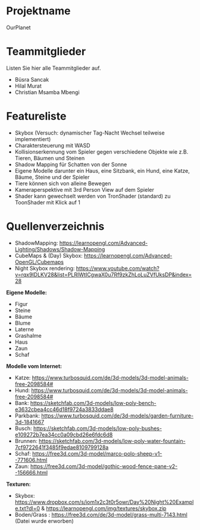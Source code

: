 # Projektname
OurPlanet

# Teammitglieder
Listen Sie hier alle Teammitglieder auf.
- Büsra Sancak
- Hilal Murat
- Christian Msamba Mbengi

# Featureliste
- Skybox (Versuch: dynamischer Tag-Nacht Wechsel teilweise implementiert)
- Charaktersteuerung mit WASD
- Kollisionserkennung vom Spieler gegen verschiedene Objekte wie z.B. Tieren, Bäumen und Steinen
- Shadow Mapping für Schatten von der Sonne
- Eigene Modelle
  darunter ein Haus, eine Sitzbank, ein Hund, eine Katze, Bäume, Steine und der Spieler
- Tiere können sich von alleine Bewegen 
- Kameraperspektive mit 3rd Person View auf dem Spieler
- Shader kann gewechselt werden von TronShader (standard) zu ToonShader mit Klick auf 1

# Quellenverzeichnis

- ShadowMapping: https://learnopengl.com/Advanced-Lighting/Shadows/Shadow-Mapping
- CubeMaps & (Day) Skybox: https://learnopengl.com/Advanced-OpenGL/Cubemaps
- Night Skybox rendering: https://www.youtube.com/watch?v=rqx9IDLKV28&list=PLRIWtICgwaX0u7Rf9zkZhLoLuZVfUksDP&index=28

**Eigene Modelle:**
- Figur
- Steine
- Bäume
- Blume
- Laterne
- Grashalme
- Haus
- Zaun
- Schaf

**Modelle vom Internet:**
- Katze: https://www.turbosquid.com/de/3d-models/3d-model-animals-free-2098584#
- Hund: https://www.turbosquid.com/de/3d-models/3d-model-animals-free-2098584# 
- Bank: https://sketchfab.com/3d-models/low-poly-bench-e3632cbea4cc46d18f9724a3833ddae8
- Parkbank: https://www.turbosquid.com/de/3d-models/garden-furniture-3d-1841667
- Busch: https://sketchfab.com/3d-models/low-poly-bushes-e109272b7ea34cc0a09cbd26e6fdc6d8
- Brunnen: https://sketchfab.com/3d-models/low-poly-water-fountain-7cf9722641f3485f9edae8109799128a
- Schaf: https://free3d.com/3d-model/marco-polo-sheep-v1--771606.html
- Zaun: https://free3d.com/3d-model/gothic-wood-fence-pane-v2--156666.html

**Texturen:**
- Skybox: https://www.dropbox.com/s/iom1x2c3t0r5owr/Day%20Night%20Example.txt?dl=0   &  https://learnopengl.com/img/textures/skybox.zip
- Boden/Grass : https://free3d.com/de/3d-model/grass-multi-7143.html  (Datei wurde erworben)
